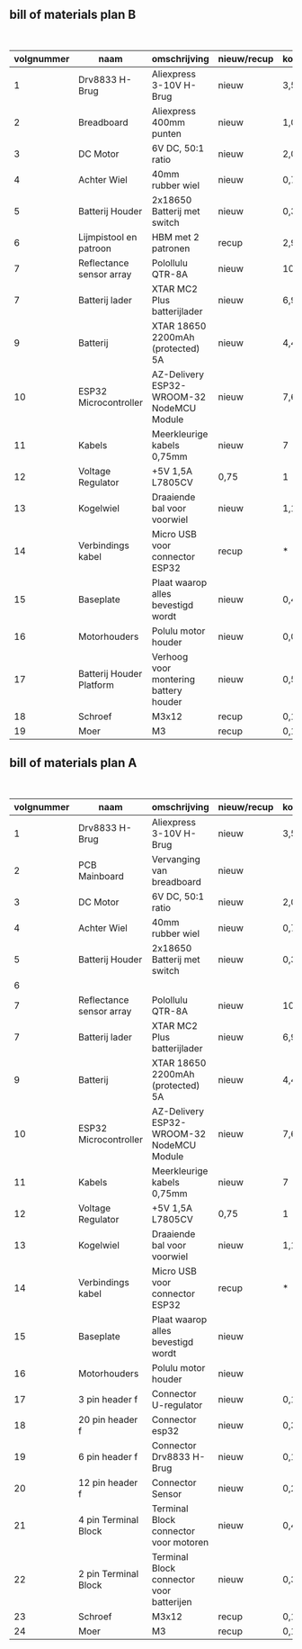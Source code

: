 ## bill of materials plan B
<br />

|volgnummer|naam|omschrijving|nieuw/recup|kostprijs/stuk[€]|aantal|subtotaal[€]|
|----------|----|------------|-----------|---------|------|---------|
|1| Drv8833 H-Brug | Aliexpress 3-10V H-Brug | nieuw | 3,57|1|3,57|
|2|Breadboard| Aliexpress 400mm punten| nieuw|1,02|2|2,04|
|3|DC Motor| 6V DC, 50:1 ratio| nieuw | 2,04|2 |4,08|
|4|Achter Wiel| 40mm rubber wiel|nieuw|0,79|2|1,58|
|5|Batterij Houder| 2x18650 Batterij met switch|nieuw|0,32|1|0,32|
|6|Lijmpistool en patroon | HBM met 2 patronen | recup|2,99 | 1 |2,99|
|7|Reflectance sensor array |Polollulu QTR-8A|nieuw|10,39|1|10,39|
|7|Batterij lader|XTAR MC2 Plus batterijlader|nieuw|6,95|1|6,95|
|9|Batterij|XTAR 18650 2200mAh (protected) 5A|nieuw|4,45|2|8,90|
|10|ESP32 Microcontroller|AZ-Delivery ESP32-WROOM-32 NodeMCU Module|nieuw|7,60|1|7,60|
|11|Kabels|Meerkleurige kabels 0,75mm|nieuw|7|1|7|
|12|Voltage Regulator| +5V 1,5A L7805CV|0,75|1|0,75|
|13|Kogelwiel| Draaiende bal voor voorwiel|nieuw|1,10|1|1,10|
|14|Verbindings kabel| Micro USB voor connector ESP32|recup|*|1|*|
|15|Baseplate|Plaat waarop alles bevestigd wordt|nieuw|0,47|1|0,47|
|16|Motorhouders|Polulu motor houder|nieuw|0,06|2|0,12|
|17|Batterij Houder Platform| Verhoog voor montering battery houder|nieuw|0,58|1|0,58|
|18|Schroef|M3x12|recup|0,10|4|0,40|
|19|Moer|M3|recup|0,10|4|0,40|

## bill of materials plan A
<br />

|volgnummer|naam|omschrijving|nieuw/recup|kostprijs/stuk[€]|aantal|subtotaal[€]|
|----------|----|------------|-----------|---------|------|---------|
|1| Drv8833 H-Brug | Aliexpress 3-10V H-Brug | nieuw | 3,57|1|3,57|
|2|PCB Mainboard|Vervanging van breadboard|nieuw|
|3|DC Motor| 6V DC, 50:1 ratio| nieuw | 2,04|2 |4,08|
|4|Achter Wiel| 40mm rubber wiel|nieuw|0,79|2|1,58|
|5|Batterij Houder| 2x18650 Batterij met switch|nieuw|0,32|1|0,32|
|6||
|7|Reflectance sensor array |Polollulu QTR-8A|nieuw|10,39|1|10,39|
|7|Batterij lader|XTAR MC2 Plus batterijlader|nieuw|6,95|1|6,95|
|9|Batterij|XTAR 18650 2200mAh (protected) 5A|nieuw|4,45|2|8,90|
|10|ESP32 Microcontroller|AZ-Delivery ESP32-WROOM-32 NodeMCU Module|nieuw|7,60|1|7,60|
|11|Kabels|Meerkleurige kabels 0,75mm|nieuw|7|1|7|
|12|Voltage Regulator| +5V 1,5A L7805CV|0,75|1|0,75|
|13|Kogelwiel| Draaiende bal voor voorwiel|nieuw|1,10|1|1,10|
|14|Verbindings kabel| Micro USB voor connector ESP32|recup|*|1|*|
|15|Baseplate|Plaat waarop alles bevestigd wordt|nieuw||
|16|Motorhouders|Polulu motor houder|nieuw|
|17|3 pin header f |Connector U-regulator|nieuw|0,12|1|0,12|
|18|20 pin header f| Connector esp32|nieuw|0,36|2|0,72|
|19|6 pin header f|Connector Drv8833 H-Brug|nieuw|0,18|2|0,36|
|20|12 pin header f|Connector Sensor|nieuw|0,28|1|0,28|
|21|4 pin Terminal Block| Terminal Block connector voor motoren|nieuw|0,45|1|0,45|
|22|2 pin Terminal Block| Terminal Block connector voor batterijen|nieuw|0,30|1|0,30|
|23|Schroef|M3x12|recup|0,10|4|0,40|
|24|Moer|M3|recup|0,10|4|0,40|
